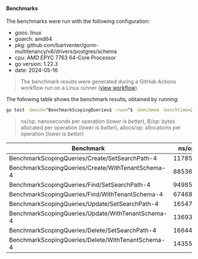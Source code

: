 #### Benchmarks

The benchmarks were run with the following configuration:

- goos: linux
- goarch: amd64
- pkg: github.com/bartventer/gorm-multitenancy/v6/drivers/postgres/schema
- cpu: AMD EPYC 7763 64-Core Processor                
- go version: 1.22.3
- date: 2024-05-16

> The benchmark results were generated during a GitHub Actions workflow run on a Linux runner ([view workflow](https://github.com/bartventer/gorm-multitenancy/actions/runs/9112993515)).

The following table shows the benchmark results, obtained by running:
```bash
go test -bench=^BenchmarkScopingQueries$ -run=^$ -benchmem -benchtime=2s github.com/bartventer/gorm-multitenancy/v6/drivers/postgres/schema
```
> ns/op: nanoseconds per operation (*lower is better*), B/op: bytes allocated per operation (*lower is better*), allocs/op: allocations per operation (*lower is better*)

| Benchmark | ns/op | B/op | allocs/op |
|-----------|-------|------|-----------|
| BenchmarkScopingQueries/Create/SetSearchPath-4 | 1178547 | 17545 | 224 |
| BenchmarkScopingQueries/Create/WithTenantSchema-4 | 885363 | 16069 | 208 |
| BenchmarkScopingQueries/Find/SetSearchPath-4 | 949850 | 6376 | 102 |
| BenchmarkScopingQueries/Find/WithTenantSchema-4 | 674684 | 4917 | 86 |
| BenchmarkScopingQueries/Update/SetSearchPath-4 | 1654785 | 14717 | 209 |
| BenchmarkScopingQueries/Update/WithTenantSchema-4 | 1369367 | 13496 | 204 |
| BenchmarkScopingQueries/Delete/SetSearchPath-4 | 1664457 | 12233 | 190 |
| BenchmarkScopingQueries/Delete/WithTenantSchema-4 | 1435526 | 10977 | 183 |
